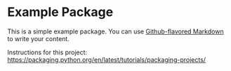 # Example Package

This is a simple example package. You can use
[Github-flavored Markdown](https://guides.github.com/features/mastering-markdown/)
to write your content.

Instructions for this project:
https://packaging.python.org/en/latest/tutorials/packaging-projects/
